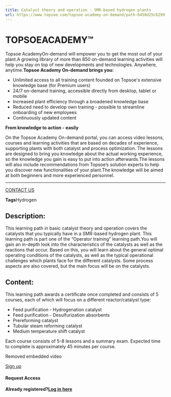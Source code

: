 ```yaml
---
title: Catalyst theory and operation - SMR-based hydrogen plants
url: https://www.topsoe.com/topsoe-academy-on-demand/path-6458d25c6299fcc23c467f14#main-content
---
```


# TOPSOEACADEMY™

Topsoe AcademyOn-demand will empower you to get the most out of your plant.A growing library of more than 850 on-demand learning activities will help you stay on top of new developments and technologies. Anywhere, anytime.**Topsoe Academy On-demand brings you:**

- Unlimited access to all training content founded on Topsoe's extensive knowledge base (for Premium users)
- 24/7 on-demand training, accessible directly from desktop, tablet or mobile
- Increased plant efficiency through a broadened knowledge base
- Reduced need to develop own training - possible to streamline onboarding of new employees
- Continuously updated content

**From knowledge to action - easily**

On the Topsoe Academy On-demand portal, you can access video lessons, courses and learning activities that are based on decades of experience, supporting plants with both catalyst and process optimization. The lessons are designed to bring you knowledge about the actual working experience, so the knowledge you gain is easy to put into action afterwards.The lessons will also include recommendations from Topsoe’s solution experts to help you discover new functionalities of your plant.The knowledge will be aimed at both beginners and more experienced personnel.

****

[CONTACT US](https://www.topsoe.com/topsoe-academy-on-demand)

**Tags**Hydrogen

## Description:

This learning path in basic catalyst theory and operation covers the catalysts that you typically have in a SMR-based hydrogen plant. This learning path is part one of the “Operator training” learning path.You will gain an in-depth look into the characteristics of the catalysts as well as the reactions that occur. Based on this, you will learn about the general optimal operating conditions of the catalysts, as well as the typical operational challenges which plants face for the different catalysts. Some process aspects are also covered, but the main focus will be on the catalysts.

## Content:

This learning path awards a certificate once completed and consists of 5 courses, each of which will focus on a different reactor/catalyst type:

- Feed purification - Hydrogenation catalyst
- Feed purification - Desulfurization absorbents
- Prereforming catalyst
- Tubular steam reforming catalyst
- Medium temperature shift catalyst

Each course consists of 5-8 lessons and a summary exam. Expected time to complete is approximately 45 minutes per course.

Removed embedded video

[Sign up](https://academy.topsoe.com/paths/6458d25c6299fcc23c467f14/home)

#### Request Access

**Already registered?[Log in here](https://academy.topsoe.com/home/content/all)**